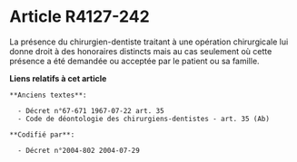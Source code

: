 # Article R4127-242

La présence du chirurgien-dentiste traitant à une opération chirurgicale lui donne droit à des honoraires distincts mais au
cas seulement où cette présence a été demandée ou acceptée par le patient ou sa famille.

**Liens relatifs à cet article**

	**Anciens textes**:

	  - Décret n°67-671 1967-07-22 art. 35
	  - Code de déontologie des chirurgiens-dentistes - art. 35 (Ab)

	**Codifié par**:

	  - Décret n°2004-802 2004-07-29
